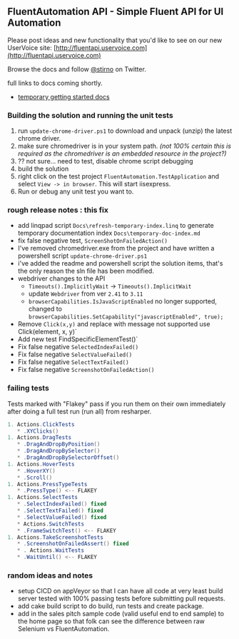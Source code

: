 ## FluentAutomation API - Simple Fluent API for UI Automation

Please post ideas and new functionality that you'd like to see on our new UserVoice site: [http://fluentapi.uservoice.com](http://fluentapi.uservoice.com)

Browse the docs and follow [@stirno](http://twitter.com/intent/user?screen_name=stirno) on Twitter.

full links to docs coming shortly. 

* [temporary getting started docs](/Docs/v3/temporary-doc-index.md) 

### Building the solution and running the unit tests

1. run `update-chrome-driver.ps1` to download and unpack (unzip) the latest chrome driver.
1. make sure chromedriver is in your system path. *(not 100% certain this is required as the chromedriver is an embedded resource in the project?)*
1. ?? not sure... need to test, disable chrome script debugging
1. build the solution
1. right click on the test project `FluentAutomation.TestApplication` and select `View -> in browser`. This will start iisexpress.
1. Run or debug any unit test you want to.

### rough release notes : this fix

- add linqpad script `Docs\refresh-temporary-index.linq` to generate temporary documentation index `Docs\temporary-doc-index.md`
- fix false negative test, `ScreenShotOnFailedAction()`
- I've removed chromedriver.exe from the project and have written a powershell script `update-chrome-driver.ps1`
- i've added the readme and powershell script the solution items, that's the only reason the sln file has been modified.
- webdriver changes to the API 
  * `Timeouts().ImplicitlyWait` -> `Timeouts().ImplicitWait`
  * update `Webdriver` from ver `2.41` to `3.11`
  * `browserCapabilities.IsJavaScriptEnabled` no longer supported, changed to `browserCapabilities.SetCapability("javascriptEnabled", true);`
- Remove `Click(x,y)` and replace with message not supported use Click(element, x, y)` 
- Add new test FindSpecificElementTest()`
- Fix false negative `SelectedIndexFailed()`
- Fix false negative `SelectValueFailed()`
- Fix false negative `SelectTextFailed()`
- Fix false negative `ScreenshotOnFailedAction()`

### failing tests

Tests marked with "Flakey" pass if you run them on their own immediately after doing a full test run (run all) from resharper.

```csharp
1. Actions.ClickTests
   * .XYClicks()
1. Actions.DragTests
   * .DragAndDropByPosition()
   * .DragAndDropBySelector()
   * .DragAndDropBySelectorOffset()
1. Actions.HoverTests
   * .HoverXY()
   * .Scroll()
1. Actions.PressTypeTests
   * .PressType() <-- FLAKEY
1. Actions.SelectTests
   * .SelectIndexFailed() fixed
   * .SelectTextFailed() fixed
   * .SelectValueFailed() fixed
   * Actions.SwitchTests
   * .FrameSwitchTest() <-- FLAKEY
1. Actions.TakeScreenshotTests
   * .ScreenshotOnFailedAssert() fixed
   * . Actions.WaitTests
   * .WaitUntil() <-- FLAKEY
```

### random ideas and notes

- setup CICD on appVeyor so that I can have all code at very least build server tested with 100% passing tests before submitting pull requests.
- add cake build script to do build, run tests and create package.
- add in the sales pitch sample code (valid useful end to end sample) to the home page so that folk can see the difference between raw Selenium vs FluentAutomation.